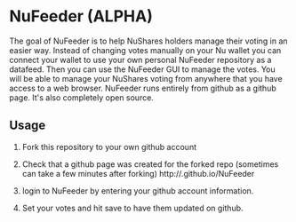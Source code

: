 # NuFeeder (ALPHA)

The goal of NuFeeder is to help NuShares holders manage their voting in an easier way. Instead of changing votes manually on your Nu wallet you can connect your wallet to use your own personal NuFeeder repository as a datafeed. Then you can use the NuFeeder GUI to manage the votes. You will be able to manage your NuShares voting from anywhere that you have access to a web browser. NuFeeder runs entirely from github as a github page. It's also completely open source.

## Usage

1. Fork this repository to your own github account

2. Check that a github page was created for the forked repo (sometimes can take a few minutes after forking) http://<YOUR-USERNAME>.github.io/NuFeeder

3. login to NuFeeder by entering your github account information.

4. Set your votes and hit save to have them updated on github. 
